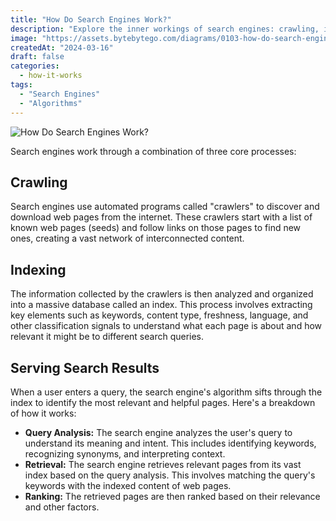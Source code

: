 ```yaml
---
title: "How Do Search Engines Work?"
description: "Explore the inner workings of search engines: crawling, indexing, and ranking."
image: "https://assets.bytebytego.com/diagrams/0103-how-do-search-engines-work.png"
createdAt: "2024-03-16"
draft: false
categories:
  - how-it-works
tags:
  - "Search Engines"
  - "Algorithms"
---
```


![How Do Search Engines Work?](https://assets.bytebytego.com/diagrams/0103-how-do-search-engines-work.png)

Search engines work through a combination of three core processes:

## Crawling

Search engines use automated programs called "crawlers" to discover and download web pages from the internet. These crawlers start with a list of known web pages (seeds) and follow links on those pages to find new ones, creating a vast network of interconnected content.

## Indexing

The information collected by the crawlers is then analyzed and organized into a massive database called an index. This process involves extracting key elements such as keywords, content type, freshness, language, and other classification signals to understand what each page is about and how relevant it might be to different search queries.

## Serving Search Results

When a user enters a query, the search engine's algorithm sifts through the index to identify the most relevant and helpful pages. Here's a breakdown of how it works:

*   **Query Analysis:** The search engine analyzes the user's query to understand its meaning and intent. This includes identifying keywords, recognizing synonyms, and interpreting context.
*   **Retrieval:** The search engine retrieves relevant pages from its vast index based on the query analysis. This involves matching the query's keywords with the indexed content of web pages.
*   **Ranking:** The retrieved pages are then ranked based on their relevance and other factors.
